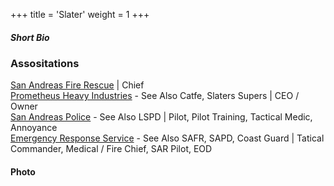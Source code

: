 +++
title = 'Slater'
weight = 1
+++

##### Short Bio  



### Assositations  

[San Andreas Fire Rescue](/fivem/fivemlore/places/SAFR) | Chief  
[Prometheus Heavy Industries](/fivem/fivemlore/places/phi) - See Also Catfe, Slaters Supers | CEO / Owner  
[San Andreas Police](/fivem/fivemlore/places/sapd) - See Also LSPD | Pilot, Pilot Training, Tactical Medic, Annoyance  
[Emergency Response Service](/fivem/fivemlore/places/ers) - See Also SAFR, SAPD, Coast Guard | Tatical Commander, Medical / Fire Chief, SAR Pilot, EOD  

#### Photo  

